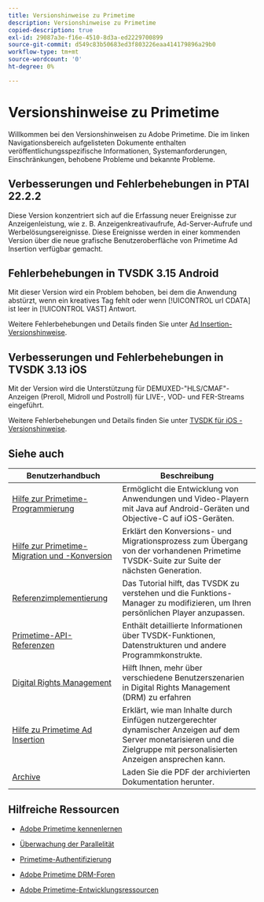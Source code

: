 ```yaml
---
title: Versionshinweise zu Primetime
description: Versionshinweise zu Primetime
copied-description: true
exl-id: 29087a3e-f16e-4510-8d3a-ed2229700899
source-git-commit: d549c83b50683ed3f803226eaa414179896a29b0
workflow-type: tm+mt
source-wordcount: '0'
ht-degree: 0%

---
```


# Versionshinweise zu Primetime

Willkommen bei den Versionshinweisen zu Adobe Primetime. Die im linken Navigationsbereich aufgelisteten Dokumente enthalten veröffentlichungsspezifische Informationen, Systemanforderungen, Einschränkungen, behobene Probleme und bekannte Probleme.

## Verbesserungen und Fehlerbehebungen in PTAI 22.2.2

Diese Version konzentriert sich auf die Erfassung neuer Ereignisse zur Anzeigenleistung, wie z. B. Anzeigenkreativaufrufe, Ad-Server-Aufrufe und Werbelösungsereignisse. Diese Ereignisse werden in einer kommenden Version über die neue grafische Benutzeroberfläche von Primetime Ad Insertion verfügbar gemacht.

## Fehlerbehebungen in TVSDK 3.15 Android

Mit dieser Version wird ein Problem behoben, bei dem die Anwendung abstürzt, wenn ein kreatives Tag fehlt oder wenn [!UICONTROL url CDATA] ist leer in [!UICONTROL VAST] Antwort.

Weitere Fehlerbehebungen und Details finden Sie unter [Ad Insertion-Versionshinweise](/help/release-notes/ptai-21x-release-notes.md).

## Verbesserungen und Fehlerbehebungen in TVSDK 3.13 iOS

Mit der Version wird die Unterstützung für DEMUXED-&quot;HLS/CMAF&quot;-Anzeigen (Preroll, Midroll und Postroll) für LIVE-, VOD- und FER-Streams eingeführt.

Weitere Fehlerbehebungen und Details finden Sie unter [TVSDK für iOS - Versionshinweise](../release-notes/tvsdk-3x-ios.md).

## Siehe auch

| Benutzerhandbuch | Beschreibung |
|--- |--- |
| [Hilfe zur Primetime-Programmierung](/help/programming/home.md) | Ermöglicht die Entwicklung von Anwendungen und Video-Playern mit Java auf Android-Geräten und Objective-C auf iOS-Geräten. |
| [Hilfe zur Primetime-Migration und -Konversion](/help/migration-guides/home.md) | Erklärt den Konversions- und Migrationsprozess zum Übergang von der vorhandenen Primetime TVSDK-Suite zur Suite der nächsten Generation. |
| [Referenzimplementierung](/help/android-reference-implementation/home.md) | Das Tutorial hilft, das TVSDK zu verstehen und die Funktions-Manager zu modifizieren, um Ihren persönlichen Player anzupassen. |
| [Primetime-API-Referenzen](/help/reference/api-references.md) | Enthält detaillierte Informationen über TVSDK-Funktionen, Datenstrukturen und andere Programmkonstrukte. |
| [Digital Rights Management](/help/digital-rights-management/home.md) | Hilft Ihnen, mehr über verschiedene Benutzerszenarien in Digital Rights Management (DRM) zu erfahren |
| [Hilfe zu Primetime Ad Insertion](/help/primetime-ad-insertion/home.md) | Erklärt, wie man Inhalte durch Einfügen nutzergerechter dynamischer Anzeigen auf dem Server monetarisieren und die Zielgruppe mit personalisierten Anzeigen ansprechen kann. |
| [Archive](https://helpx.adobe.com/primetime/archives.html) | Laden Sie die PDF der archivierten Dokumentation herunter. |

## Hilfreiche Ressourcen

* [Adobe Primetime kennenlernen](https://www.adobe.com/in/marketing/primetime.html)

* [Überwachung der Parallelität](https://tve.helpdocsonline.com/concurrency-monitoring-introduction)

* [Primetime-Authentifizierung](https://tve.helpdocsonline.com/home)

* [Adobe Primetime DRM-Foren](https://forums.adobe.com/community/adobe_access)

* [Adobe Primetime-Entwicklungsressourcen](https://www.adobe.com/devnet/primetime.html)
